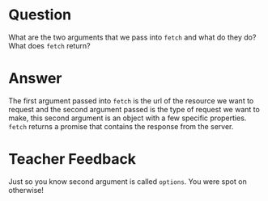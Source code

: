 # Question

What are the two arguments that we pass into `fetch` and what do they do? What does `fetch` return?

# Answer

The first argument passed into `fetch` is the url of the resource we want to request and the second argument passed is the type of request we want to make, this second argument is an object with a few specific properties. `fetch` returns a promise that contains the response from the server.

# Teacher Feedback
Just so you know second argument is called `options`. You were spot on otherwise!

